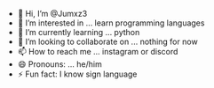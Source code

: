 - 👋 Hi, I’m @Jumxz3
- 👀 I’m interested in ... learn programming languages
- 🌱 I’m currently learning ... python
- 💞️ I’m looking to collaborate on ... nothing for now 
- 📫 How to reach me ... instagram or discord
- 😄 Pronouns: ... he/him
- ⚡ Fun fact: I know sign language

<!---
Jumxz3/Jumxz3 is a ✨ special ✨ repository because its `README.md` (this file) appears on your GitHub profile.
You can click the Preview link to take a look at your changes.
--->
